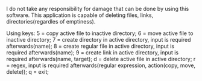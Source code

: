 I do not take any responsibility for damage that can be done by using this software.
This application is capable of deleting files, links, directories(regardles of emptiness). 

Using keys:
5 = copy active file to inactive directory;
6 = move active file to inactive directory;
7 = create directory in active directory, input is required afterwards(name);
8 = create regular file in active directory, input is required afterwards(name);
9 = create link in active directory, input is required afterwards(name, target);
d = delete active file in active directory;
r = regex, input is required afterwards(regular expression, action(copy, move, delete));
q = exit;
